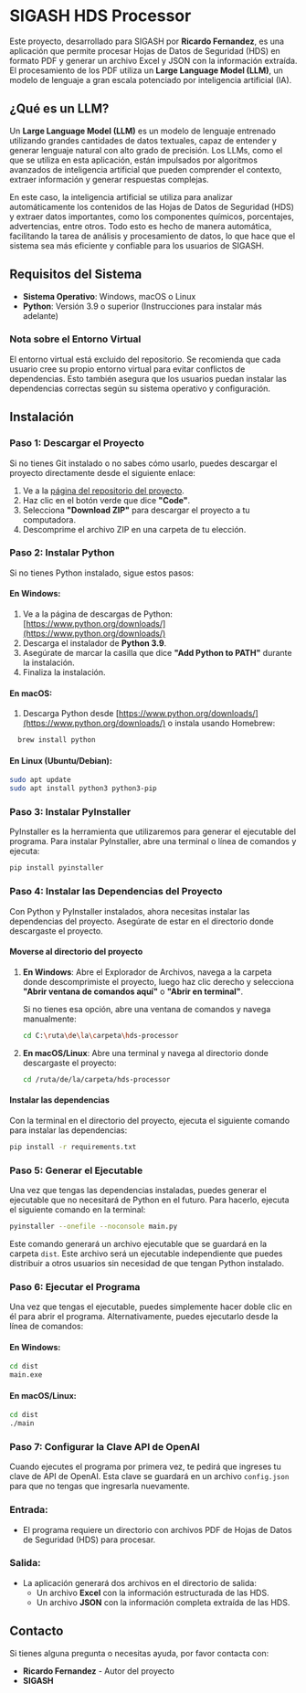 # SIGASH HDS Processor

Este proyecto, desarrollado para SIGASH por **Ricardo Fernandez**, es una aplicación que permite procesar Hojas de Datos de Seguridad (HDS) en formato PDF y generar un archivo Excel y JSON con la información extraída. El procesamiento de los PDF utiliza un **Large Language Model (LLM)**, un modelo de lenguaje a gran escala potenciado por inteligencia artificial (IA).

## ¿Qué es un LLM?

Un **Large Language Model (LLM)** es un modelo de lenguaje entrenado utilizando grandes cantidades de datos textuales, capaz de entender y generar lenguaje natural con alto grado de precisión. Los LLMs, como el que se utiliza en esta aplicación, están impulsados por algoritmos avanzados de inteligencia artificial que pueden comprender el contexto, extraer información y generar respuestas complejas. 

En este caso, la inteligencia artificial se utiliza para analizar automáticamente los contenidos de las Hojas de Datos de Seguridad (HDS) y extraer datos importantes, como los componentes químicos, porcentajes, advertencias, entre otros. Todo esto es hecho de manera automática, facilitando la tarea de análisis y procesamiento de datos, lo que hace que el sistema sea más eficiente y confiable para los usuarios de SIGASH.

## Requisitos del Sistema

- **Sistema Operativo**: Windows, macOS o Linux
- **Python**: Versión 3.9 o superior (Instrucciones para instalar más adelante)

### Nota sobre el Entorno Virtual

El entorno virtual está excluido del repositorio. Se recomienda que cada usuario cree su propio entorno virtual para evitar conflictos de dependencias. Esto también asegura que los usuarios puedan instalar las dependencias correctas según su sistema operativo y configuración.

## Instalación

### Paso 1: Descargar el Proyecto

Si no tienes Git instalado o no sabes cómo usarlo, puedes descargar el proyecto directamente desde el siguiente enlace:

1. Ve a la [página del repositorio del proyecto](https://github.com/RicFerGas/Generador-Tabla-Sustancias-Quimicas).
2. Haz clic en el botón verde que dice **"Code"**.
3. Selecciona **"Download ZIP"** para descargar el proyecto a tu computadora.
4. Descomprime el archivo ZIP en una carpeta de tu elección.

### Paso 2: Instalar Python

Si no tienes Python instalado, sigue estos pasos:

#### En Windows:

1. Ve a la página de descargas de Python: [https://www.python.org/downloads/](https://www.python.org/downloads/)
2. Descarga el instalador de **Python 3.9**.
3. Asegúrate de marcar la casilla que dice **"Add Python to PATH"** durante la instalación.
4. Finaliza la instalación.

#### En macOS:

1. Descarga Python desde [https://www.python.org/downloads/](https://www.python.org/downloads/) o instala usando Homebrew:
 ```bash
   brew install python
```
#### En Linux (Ubuntu/Debian):

 ```bash
sudo apt update
sudo apt install python3 python3-pip
```

### Paso 3: Instalar PyInstaller

PyInstaller es la herramienta que utilizaremos para generar el ejecutable del programa. Para instalar PyInstaller, abre una terminal o línea de comandos y ejecuta:

 ```bash
pip install pyinstaller
```

### Paso 4: Instalar las Dependencias del Proyecto

Con Python y PyInstaller instalados, ahora necesitas instalar las dependencias del proyecto. Asegúrate de estar en el directorio donde descargaste el proyecto.

#### Moverse al directorio del proyecto

1. **En Windows**:
   Abre el Explorador de Archivos, navega a la carpeta donde descomprimiste el proyecto, luego haz clic derecho y selecciona **"Abrir ventana de comandos aquí"** o **"Abrir en terminal"**.

   Si no tienes esa opción, abre una ventana de comandos y navega manualmente:
    ```bash
   cd C:\ruta\de\la\carpeta\hds-processor
   ```

2. **En macOS/Linux**:
   Abre una terminal y navega al directorio donde descargaste el proyecto:
    ```bash
   cd /ruta/de/la/carpeta/hds-processor
   ```

#### Instalar las dependencias

Con la terminal en el directorio del proyecto, ejecuta el siguiente comando para instalar las dependencias:

 ```bash
pip install -r requirements.txt
```

### Paso 5: Generar el Ejecutable

Una vez que tengas las dependencias instaladas, puedes generar el ejecutable que no necesitará de Python en el futuro. Para hacerlo, ejecuta el siguiente comando en la terminal:

 ```bash
pyinstaller --onefile --noconsole main.py
```

Este comando generará un archivo ejecutable que se guardará en la carpeta `dist`. Este archivo será un ejecutable independiente que puedes distribuir a otros usuarios sin necesidad de que tengan Python instalado.

### Paso 6: Ejecutar el Programa

Una vez que tengas el ejecutable, puedes simplemente hacer doble clic en él para abrir el programa. Alternativamente, puedes ejecutarlo desde la línea de comandos:

#### En Windows:

 ```bash
cd dist
main.exe
```

#### En macOS/Linux:

 ```bash
cd dist
./main
```

### Paso 7: Configurar la Clave API de OpenAI

Cuando ejecutes el programa por primera vez, te pedirá que ingreses tu clave de API de OpenAI. Esta clave se guardará en un archivo `config.json` para que no tengas que ingresarla nuevamente.

### Entrada:

- El programa requiere un directorio con archivos PDF de Hojas de Datos de Seguridad (HDS) para procesar.

### Salida:

- La aplicación generará dos archivos en el directorio de salida:
  - Un archivo **Excel** con la información estructurada de las HDS.
  - Un archivo **JSON** con la información completa extraída de las HDS.

## Contacto

Si tienes alguna pregunta o necesitas ayuda, por favor contacta con:

- **Ricardo Fernandez** - Autor del proyecto
- **SIGASH**
